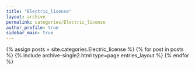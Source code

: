 ```yaml
---
title: "Electric_license"
layout: archive
permalink: categories/Electric_license
author_profile: true
sidebar_main: true
---
```


{% assign posts = site.categories.Electric_license %}
{% for post in posts %} {% include archive-single2.html type=page.entries_layout %} {% endfor %}
